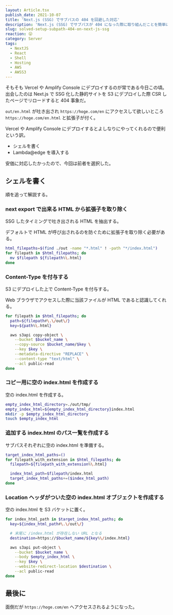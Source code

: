 ```yaml
---
layout: Article.tsx
publish_date: 2021-10-07
title: 'Next.js (SSG) でサブパスの 404 を回避した対応'
description: 'Next.js (SSG) でサブパスが 404 になった際に取り組んだことを簡単に書かせていただいた。'
slug: solved-setup-subpath-404-on-next-js-ssg
reaction: 😛
category: Server
tags:
  - NextJS
  - React
  - Shell
  - Hosting
  - AWS
  - AWSS3
---
```


そもそも Vercel や Amplify Console にデプロイするのが常である今日この頃。出会したのは Next.js で SSG 化した静的サイトを S3 にデプロイした際 CSR したページでリロードすると 404 事象だ。

`out/en.html` が吐き出され `https://hoge.com/en` にアクセスして欲しいところ `https://hoge.com/en.html` と拡張子が付く。

Vercel や Amplify Console にデプロイするとよしなりにやってくれるので便利という訳。

- シェルを書く
- Lambda@edge を導入する

安価に対応したかったので、今回は前者を選択した。

## シェルを書く

順を追って解説する。

### next export で出来る HTML から拡張子を取り除く

SSG したタイミングで吐き出される HTML を抽出する。

デフォルトで HTML が呼び出されるのを防ぐために拡張子を取り除く必要がある。

```sh
html_filepaths=$(find ./out -name "*.html" ! -path "*/index.html")
for filepath in $html_filepaths; do
  mv $filepath ${filepath%\.html}
done
```

### Content-Type を付与する

S3 にデプロイした上で Content-Type を付与する。

Web ブラウザでアクセスした際に当該ファイルが HTML であると認識してくれる。

```sh
for filepath in $html_filepaths; do
  path=${filepath#\.\/out\/}
  key=${path%\.html}

  aws s3api copy-object \
    --bucket $bucket_name \
    --copy-source $bucket_name/$key \
    --key $key \
    --metadata-directive "REPLACE" \
    --content-type "text/html" \
    --acl public-read
done
```

### コピー用に空の index.html を作成する

空の index.html を作成する。

```sh
empty_index_html_directory=./out/tmp/
empty_index_html=${empty_index_html_directory}index.html
mkdir -p $empty_index_html_directory
touch $empty_index_html
```

### 追加する index.html のパス一覧を作成する

サブパスそれぞれに空の index.html を準備する。

```sh
target_index_html_paths=()
for filepath_with_extension in $html_filepaths; do
  filepath=${filepath_with_extension%\.html}

  index_html_path=$filepath/index.html
  target_index_html_paths+=($index_html_path)
done
```

### Location ヘッダがついた空の index.html オブジェクトを作成する

空の index.html を S3 バケットに置く。

```sh
for index_html_path in $target_index_html_paths; do
  key=${index_html_path#\.\/out\/}

  # 末尾に /index.html が存在しない URL となる
  destination=https://$bucket_name/${key%\/index.html}

  aws s3api put-object \
    --bucket $bucket_name \
    --body $empty_index_html \
    --key $key \
    --website-redirect-location $destination \
    --acl public-read
done
```

## 最後に

面倒だが `https://hoge.com/en` へアクセスされるようになった。
